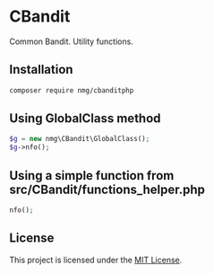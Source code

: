 # CBandit

Common Bandit. Utility functions.

## Installation

```bash
composer require nmg/cbanditphp
```

## Using GlobalClass method

```php
$g = new nmg\CBandit\GlobalClass();
$g->nfo();
```

## Using a simple function from src/CBandit/functions_helper.php

```php
nfo();
```

## License

This project is licensed under the [MIT License](LICENSE).
